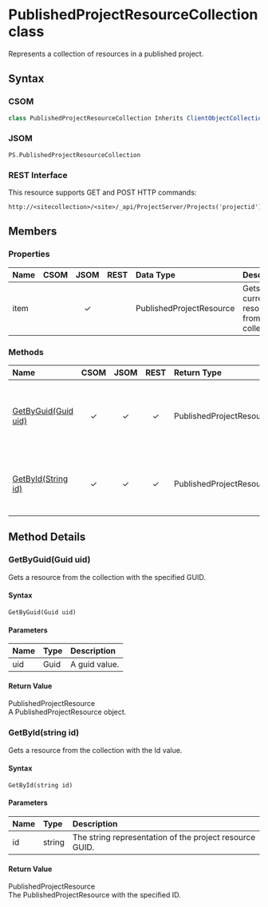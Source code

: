 # PublishedProjectResourceCollection class

Represents a collection of resources in a published project.

## Syntax

### CSOM

```C#
class PublishedProjectResourceCollection Inherits ClientObjectCollection(of PublishedProjectResource)
```

### JSOM

```
PS.PublishedProjectResourceCollection
```

### REST Interface

This resource supports GET and POST HTTP commands:

```
http://<sitecollection>/<site>/_api/ProjectServer/Projects('projectid')/ProjectResources
```

## Members

### Properties

<!-- The following table has left-aligned columns 1,5,6; and center-aligned columns 2,3,4. -->

|**Name**|**CSOM**|**JSOM**|**REST**|**Data Type**|**Description**|
|:-----|:-----:|:-----:|:-----:|:-----|:-----|
|item| |&#x2713;| |PublishedProjectResource|Gets the current resource from the collection.|


### Methods

|**Name**|**CSOM**|**JSOM**|**REST**|**Return Type**|**Description**|
|:----- |:-----: |:-----: |:-----: |:----- |:----- |
|[GetByGuid(Guid uid)](#getbyguid)|&#x2713;|&#x2713;|&#x2713;|PublishedProjectResource|Gets a resource from the collection with the specified GUID.|
|[GetById(String id)](#getbyid)|&#x2713;|&#x2713;|&#x2713;|PublishedProjectResource|Gets a resource from the collection with the Id value.|


## Method Details


### <a name="getbyguid"></a> GetByGuid(Guid uid)

Gets a resource from the collection with the specified GUID.

#### Syntax

```
GetByGuid(Guid uid)
```

#### Parameters

|**Name** |**Type**|**Description**|
|:------ |:----|:------ |
|uid| Guid|A guid value.

#### Return Value

PublishedProjectResource<br />
A PublishedProjectResource object.



### <a name="getbyid"></a>GetById(string id)

Gets a resource from the collection with the Id value.

#### Syntax

```
GetById(string id)
```

#### Parameters

|**Name** |**Type**|**Description**|
|:------ |:----|:------ |
|id| string|The string representation of the project resource GUID.

#### Return Value

PublishedProjectResource<br />
The PublishedProjectResource with the specified ID.

